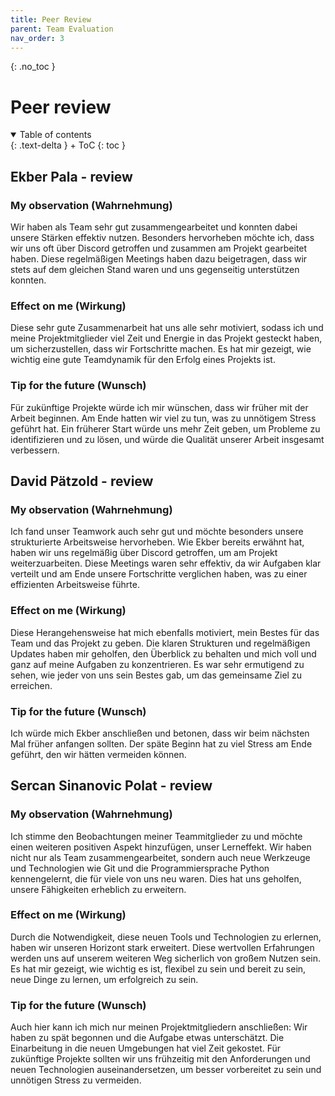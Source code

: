 ```yaml
---
title: Peer Review
parent: Team Evaluation
nav_order: 3
---
```



{: .no_toc }
# Peer review
<details open markdown="block">
{: .text-delta }
<summary>Table of contents</summary>
+ ToC
{: toc }
</details>

## Ekber Pala - review 

### My observation (Wahrnehmung)
Wir haben als Team sehr gut zusammengearbeitet und konnten dabei unsere Stärken effektiv nutzen. Besonders hervorheben möchte ich, dass wir uns oft über Discord getroffen und zusammen am Projekt gearbeitet haben. Diese regelmäßigen Meetings haben dazu beigetragen, dass wir stets auf dem gleichen Stand waren und uns gegenseitig unterstützen konnten.
### Effect on me (Wirkung)
Diese sehr gute Zusammenarbeit hat uns alle sehr motiviert, sodass ich und meine Projektmitglieder viel Zeit und Energie in das Projekt gesteckt haben, um sicherzustellen, dass wir Fortschritte machen. Es hat mir gezeigt, wie wichtig eine gute Teamdynamik für den Erfolg eines Projekts ist.
### Tip for the future (Wunsch)
Für zukünftige Projekte würde ich mir wünschen, dass wir früher mit der Arbeit beginnen. Am Ende hatten wir viel zu tun, was zu unnötigem Stress geführt hat. Ein früherer Start würde uns mehr Zeit geben, um Probleme zu identifizieren und zu lösen, und würde die Qualität unserer Arbeit insgesamt verbessern.
## David Pätzold - review 

### My observation (Wahrnehmung)
Ich fand unser Teamwork auch sehr gut und möchte besonders unsere strukturierte Arbeitsweise hervorheben. Wie Ekber bereits erwähnt hat, haben wir uns regelmäßig über Discord getroffen, um am Projekt weiterzuarbeiten. Diese Meetings waren sehr effektiv, da wir Aufgaben klar verteilt und am Ende unsere Fortschritte verglichen haben, was zu einer effizienten Arbeitsweise führte.
### Effect on me (Wirkung)
Diese Herangehensweise hat mich ebenfalls motiviert, mein Bestes für das Team und das Projekt zu geben. Die klaren Strukturen und regelmäßigen Updates haben mir geholfen, den Überblick zu behalten und mich voll und ganz auf meine Aufgaben zu konzentrieren. Es war sehr ermutigend zu sehen, wie jeder von uns sein Bestes gab, um das gemeinsame Ziel zu erreichen.

### Tip for the future (Wunsch)
Ich würde mich Ekber anschließen und betonen, dass wir beim nächsten Mal früher anfangen sollten. Der späte Beginn hat zu viel Stress am Ende geführt, den wir hätten vermeiden können.
## 	Sercan Sinanovic Polat - review 

### My observation (Wahrnehmung)
Ich stimme den Beobachtungen meiner Teammitglieder zu und möchte einen weiteren positiven Aspekt hinzufügen, unser Lerneffekt. Wir haben nicht nur als Team zusammengearbeitet, sondern auch neue Werkzeuge und Technologien wie Git und die Programmiersprache Python kennengelernt, die für viele von uns neu waren. Dies hat uns geholfen, unsere Fähigkeiten erheblich zu erweitern.
### Effect on me (Wirkung)
Durch die Notwendigkeit, diese neuen Tools und Technologien zu erlernen, haben wir unseren Horizont stark erweitert. Diese wertvollen Erfahrungen werden uns auf unserem weiteren Weg sicherlich von großem Nutzen sein. Es hat mir gezeigt, wie wichtig es ist, flexibel zu sein und bereit zu sein, neue Dinge zu lernen, um erfolgreich zu sein.
### Tip for the future (Wunsch)
Auch hier kann ich mich nur meinen Projektmitgliedern anschließen: Wir haben zu spät begonnen und die Aufgabe etwas unterschätzt. Die Einarbeitung in die neuen Umgebungen hat viel Zeit gekostet. Für zukünftige Projekte sollten wir uns frühzeitig mit den Anforderungen und neuen Technologien auseinandersetzen, um besser vorbereitet zu sein und unnötigen Stress zu vermeiden.
